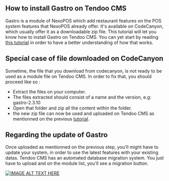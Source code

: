 ## How to install Gastro on Tendoo CMS
Gastro is a module of NexoPOS which add restaurant features on the POS system features that NexoPOS already offer. 
It's available on CodeCanyon, which usually offer it as a downloadable zip file. 
This tutorial will let you know how to install Gastro on Tendoo CMS.
You can yet start by reading [this tutorial](https://nexopos.com/how-to-install-a-module-in-tendoo-cms/) 
in order to have a better understanding of how that works.

## Special case of file downloaded on CodeCanyon
Sometime, the file that you download from codecanyon, is not ready to be used as a module file on Tendoo CMS. In order to fix that, you should 
proceed like so : 
* Extract the files on your computer.
* The files extracted should consist of a name and the version, e.g: gastro-2.3.10
* Open that folder and zip all the content within the folder.
* the new zip file can now be used and uploaded on Tendoo CMS as mentionned on the previous [tutorial](https://nexopos.com/how-to-install-a-module-in-tendoo-cms/).

## Regarding the update of Gastro
Once uploaded as mentionned on the previous step, you'll might have to update your system, in order to use the latest features with your existing 
datas. Tendoo CMS has an automated database migration system. You just have to upload and on the module list, you'll see a migration button.

[![IMAGE ALT TEXT HERE](http://img.youtube.com/vi/hVkcShuOYTM/0.jpg)](http://www.youtube.com/watch?v=hVkcShuOYTM)
